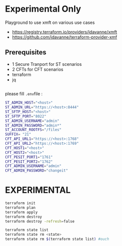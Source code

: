# Experimental Only 

Playground to use xmft on various use cases 


- https://registry.terraform.io/providers/jdavanne/xmft
- https://github.com/jdavanne/terraform-provider-xmf

## Prerequisites

- 1 Secure Tranport for ST scenarios
- 2 CFTs for CFT scenarios
- terraform
- jq 

##

please fill `.env`file :

```sh
ST_ADMIN_HOST="<host>"
ST_ADMIN_URL="https://<host>:8444"
ST_SFTP_HOST="<host>"
ST_SFTP_PORT="8022"
ST_ADMIN_USERNAME="admin"
ST_ADMIN_PASSWORD="admin*"
ST_ACCOUNT_ROOTFS="/files"
SUFFIX= "21"
CFT_API_URL1="https://<host>:1768"
CFT_API_URL2="https://<host>:1769"
CFT_HOST1="<host>"
CFT_HOST2="<host>"
CFT_PESIT_PORT1="1761"
CFT_PESIT_PORT2="1762"
CFT_ADMIN_USERNAME="admin"
CFT_ADMIN_PASSWORD="changeit"
```

# EXPERIMENTAL

```sh
terraform init
terraform plan
terraform apply
terraform destroy
terraform destroy -refresh=false

terraform state list
terraform state rm <state>
terraform state rm $(terraform state list) #ouch
```